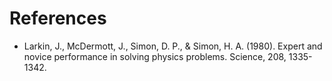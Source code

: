 
# References

- Larkin, J., McDermott, J., Simon, D. P., & Simon, H. A. (1980). Expert and novice performance in solving physics problems. Science, 208, 1335-1342.
